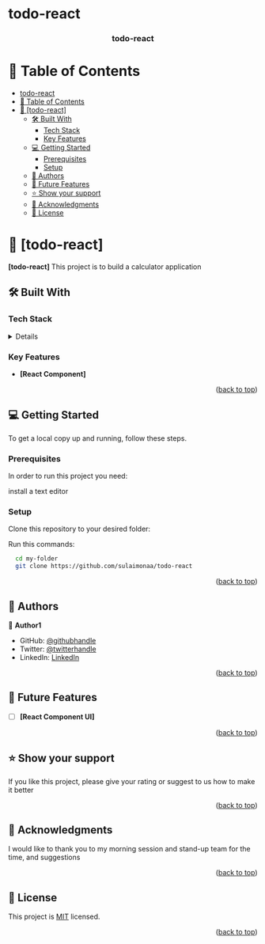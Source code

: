 # todo-react
<a name="readme-top"></a>



<div align="center">

  <h3><b>todo-react</b></h3>

</div>


# 📗 Table of Contents

- [todo-react](#todo-react)
- [📗 Table of Contents](#-table-of-contents)
- [📖 \[todo-react\] ](#-todo-react-)
  - [🛠 Built With ](#-built-with-)
    - [Tech Stack ](#tech-stack-)
    - [Key Features ](#key-features-)
  - [💻 Getting Started ](#-getting-started-)
    - [Prerequisites](#prerequisites)
    - [Setup](#setup)
  - [👥 Authors ](#-authors-)
  - [🔭 Future Features ](#-future-features-)
  - [⭐️ Show your support ](#️-show-your-support-)
  - [🙏 Acknowledgments ](#-acknowledgments-)
  - [📝 License ](#-license-)


# 📖 [todo-react] <a name="about-project"></a>



**[todo-react]** This project is to build a calculator application

## 🛠 Built With <a name="built-with"></a>

### Tech Stack <a name="tech-stack"></a>


<details>
  <ul>
    <li>React</li>
    <li>HTML5</li>
    <li>CSS</li>
    <li>JavaScript</li>
  </ul>
</details>


### Key Features <a name="key-features"></a>

- **[React Component]**

<p align="right">(<a href="#readme-top">back to top</a>)</p>


## 💻 Getting Started <a name="getting-started"></a>

To get a local copy up and running, follow these steps.

### Prerequisites

In order to run this project you need:

 install a text editor

### Setup

Clone this repository to your desired folder:


Run this commands:

```sh
  cd my-folder
  git clone https://github.com/sulaimonaa/todo-react
```


<p align="right">(<a href="#readme-top">back to top</a>)</p>


## 👥 Authors <a name="authors"></a>

👤 **Author1**

- GitHub: [@githubhandle](https://github.com/sulaimonaa)
- Twitter: [@twitterhandle](https://twitter.com/aayodej007)
- LinkedIn: [LinkedIn](https://linkedin.com/in/sulaimonaa)


<p align="right">(<a href="#readme-top">back to top</a>)</p>

## 🔭 Future Features <a name="future-features"></a>


- [ ] **[React Component UI]**

<p align="right">(<a href="#readme-top">back to top</a>)</p>



## ⭐️ Show your support <a name="support"></a>

If you like this project, please give your rating or suggest to us how to make it better

<p align="right">(<a href="#readme-top">back to top</a>)</p>



## 🙏 Acknowledgments <a name="acknowledgements"></a>

I would like to thank you to my morning session and stand-up team for the time, and suggestions


<p align="right">(<a href="#readme-top">back to top</a>)</p>


## 📝 License <a name="license"></a>

This project is [MIT](./LICENSE) licensed.

<p align="right">(<a href="#readme-top">back to top</a>)</p>